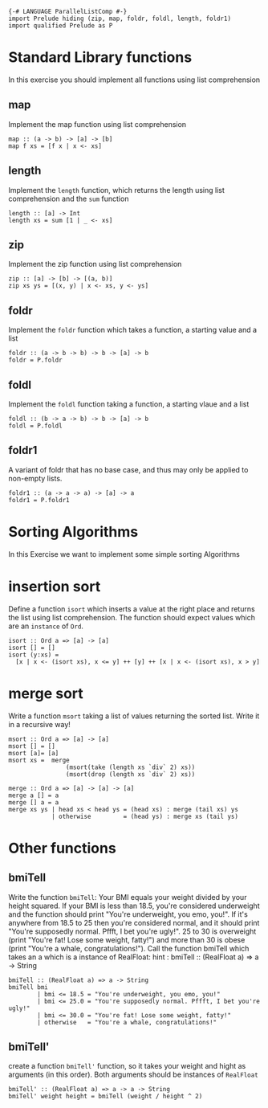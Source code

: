 ```
{-# LANGUAGE ParallelListComp #-}
import Prelude hiding (zip, map, foldr, foldl, length, foldr1)
import qualified Prelude as P
```

# Standard Library functions
In this exercise you should implement all functions
using list comprehension

## map
Implement the map function using list comprehension
```
map :: (a -> b) -> [a] -> [b]
map f xs = [f x | x <- xs]
```

## length
Implement the `length` function, which returns the length
using list comprehension and the `sum` function
```
length :: [a] -> Int
length xs = sum [1 | _ <- xs]
```

## zip
Implement the zip function using list comprehension
```
zip :: [a] -> [b] -> [(a, b)]
zip xs ys = [(x, y) | x <- xs, y <- ys]
```
## foldr
Implement the `foldr` function which takes a function, a starting value and a list 
```
foldr :: (a -> b -> b) -> b -> [a] -> b
foldr = P.foldr
```

## foldl
Implement the `foldl` function taking a function, a starting vlaue and a list
```
foldl :: (b -> a -> b) -> b -> [a] -> b 
foldl = P.foldl
```

## foldr1
A variant of foldr that has no base case, and thus may only be applied to non-empty lists.
```
foldr1 :: (a -> a -> a) -> [a] -> a 
foldr1 = P.foldr1
```

# Sorting Algorithms
In this Exercise we want to implement some simple sorting 
Algorithms
# insertion sort
Define a function `isort` which inserts a value at the right place 
and returns the list using list comprehension. The function should expect values which are an `instance` 
of `Ord`.
``` 
isort :: Ord a => [a] -> [a]
isort [] = []
isort (y:xs) = 
  [x | x <- (isort xs), x <= y] ++ [y] ++ [x | x <- (isort xs), x > y]
```

# merge sort
Write a function `msort` taking a list of values 
returning the sorted list. Write it in a recursive way!

```
msort :: Ord a => [a] -> [a]
msort [] = []
msort [a]= [a]
msort xs =  merge
                (msort(take (length xs `div` 2) xs))
                (msort(drop (length xs `div` 2) xs))

merge :: Ord a => [a] -> [a] -> [a]
merge a [] = a
merge [] a = a
merge xs ys | head xs < head ys = (head xs) : merge (tail xs) ys
            | otherwise         = (head ys) : merge xs (tail ys)   
```

# Other functions

## bmiTell
Write the function `bmiTell`:
Your BMI equals your weight divided by your height squared. If your BMI is less than 18.5, you're considered underweight and the function should print "You're underweight, you emo, you!". If it's anywhere from 18.5 to 25 then you're considered normal, and it should print "You're supposedly normal. Pffft, I bet you're ugly!". 25 to 30 is overweight (print "You're fat! Lose some weight, fatty!") and more than 30 is obese (print  "You're a whale, congratulations!"). Call the function bmiTell which takes an a which is a instance of RealFloat: 
hint : bmiTell :: (RealFloat a) => a -> String  
```
bmiTell :: (RealFloat a) => a -> String  
bmiTell bmi  
        | bmi <= 18.5 = "You're underweight, you emo, you!"  
        | bmi <= 25.0 = "You're supposedly normal. Pffft, I bet you're ugly!"  
        | bmi <= 30.0 = "You're fat! Lose some weight, fatty!"  
        | otherwise   = "You're a whale, congratulations!"  
```

## bmiTell'
create a function `bmiTell'` function, so it takes your weight and hight as arguments (in this order). Both arguments should be instances of `RealFloat`
```
bmiTell' :: (RealFloat a) => a -> a -> String
bmiTell' weight height = bmiTell (weight / height ^ 2)
```


